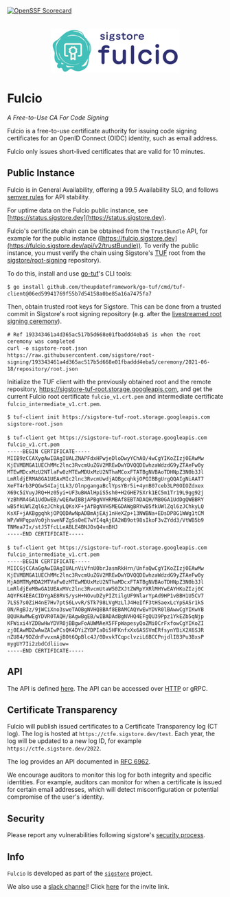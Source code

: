 [![OpenSSF Scorecard](https://api.securityscorecards.dev/projects/github.com/sigstore/fulcio/badge)](https://api.securityscorecards.dev/projects/github.com/sigstore/fulcio)

<p align="center">
  <img style="max-width: 100%;width: 300px;margin-top: 20px;" src="https://raw.githubusercontent.com/sigstore/community/main/artwork/fulcio/horizontal/color/sigstore_fulcio-horizontal-color.svg" alt="Fulcio logo"/>
</p>

# Fulcio

_A Free-to-Use CA For Code Signing_

Fulcio is a free-to-use certificate authority for issuing code signing certificates
for an OpenID Connect (OIDC) identity, such as email address.

Fulcio only issues short-lived certificates that are valid for 10 minutes.

## Public Instance

Fulcio is in General Availability, offering a 99.5 Availability SLO,
and follows [semver rules](https://semver.org/) for API stability.

For uptime data on the Fulcio public instance, see [https://status.sigstore.dev](https://status.sigstore.dev).

Fulcio's certificate chain can be obtained from the `TrustBundle` API, for example for the public instance
([https://fulcio.sigstore.dev](https://fulcio.sigstore.dev/api/v2/trustBundle)). To verify the public instance,
you must verify the chain using Sigstore's [TUF](https://theupdateframework.io/) root from the
[sigstore/root-signing](https://github.com/sigstore/root-signing) repository).

To do this, install and use [go-tuf](https://github.com/theupdateframework/go-tuf)'s CLI tools:
```
$ go install github.com/theupdateframework/go-tuf/cmd/tuf-client@06ed59941769f55b7d54158a0be85a16a7475fa7
```

Then, obtain trusted root keys for Sigstore. This can be done from a trusted commit in Sigstore's root signing repository
(e.g. after the [livestreamed root signing ceremony](https://github.com/sigstore/root-signing#initial-root-signing-ceremony)).
```
# Ref 193343461a4d365ac517b5d668e01fbaddd4eba5 is when the root ceremony was completed
curl -o sigstore-root.json https://raw.githubusercontent.com/sigstore/root-signing/193343461a4d365ac517b5d668e01fbaddd4eba5/ceremony/2021-06-18/repository/root.json
```

Initialize the TUF client with the previously obtained root and the remote repository, https://sigstore-tuf-root.storage.googleapis.com,
and get the current Fulcio root certificate `fulcio_v1.crt.pem` and intermediate certificate `fulcio_intermediate_v1.crt.pem`.
```
$ tuf-client init https://sigstore-tuf-root.storage.googleapis.com sigstore-root.json

$ tuf-client get https://sigstore-tuf-root.storage.googleapis.com fulcio_v1.crt.pem
-----BEGIN CERTIFICATE-----
MIIB9zCCAXygAwIBAgIUALZNAPFdxHPwjeDloDwyYChAO/4wCgYIKoZIzj0EAwMw
KjEVMBMGA1UEChMMc2lnc3RvcmUuZGV2MREwDwYDVQQDEwhzaWdzdG9yZTAeFw0y
MTEwMDcxMzU2NTlaFw0zMTEwMDUxMzU2NThaMCoxFTATBgNVBAoTDHNpZ3N0b3Jl
LmRldjERMA8GA1UEAxMIc2lnc3RvcmUwdjAQBgcqhkjOPQIBBgUrgQQAIgNiAAT7
XeFT4rb3PQGwS4IajtLk3/OlnpgangaBclYpsYBr5i+4ynB07ceb3LP0OIOZdxex
X69c5iVuyJRQ+Hz05yi+UF3uBWAlHpiS5sh0+H2GHE7SXrk1EC5m1Tr19L9gg92j
YzBhMA4GA1UdDwEB/wQEAwIBBjAPBgNVHRMBAf8EBTADAQH/MB0GA1UdDgQWBBRY
wB5fkUWlZql6zJChkyLQKsXF+jAfBgNVHSMEGDAWgBRYwB5fkUWlZql6zJChkyLQ
KsXF+jAKBggqhkjOPQQDAwNpADBmAjEAj1nHeXZp+13NWBNa+EDsDP8G1WWg1tCM
WP/WHPqpaVo0jhsweNFZgSs0eE7wYI4qAjEA2WB9ot98sIkoF3vZYdd3/VtWB5b9
TNMea7Ix/stJ5TfcLLeABLE4BNJOsQ4vnBHJ
-----END CERTIFICATE-----

$ tuf-client get https://sigstore-tuf-root.storage.googleapis.com fulcio_intermediate_v1.crt.pem
-----BEGIN CERTIFICATE-----
MIICGjCCAaGgAwIBAgIUALnViVfnU0brJasmRkHrn/UnfaQwCgYIKoZIzj0EAwMw
KjEVMBMGA1UEChMMc2lnc3RvcmUuZGV2MREwDwYDVQQDEwhzaWdzdG9yZTAeFw0y
MjA0MTMyMDA2MTVaFw0zMTEwMDUxMzU2NThaMDcxFTATBgNVBAoTDHNpZ3N0b3Jl
LmRldjEeMBwGA1UEAxMVc2lnc3RvcmUtaW50ZXJtZWRpYXRlMHYwEAYHKoZIzj0C
AQYFK4EEACIDYgAE8RVS/ysH+NOvuDZyPIZtilgUF9NlarYpAd9HP1vBBH1U5CV7
7LSS7s0ZiH4nE7Hv7ptS6LvvR/STk798LVgMzLlJ4HeIfF3tHSaexLcYpSASr1kS
0N/RgBJz/9jWCiXno3sweTAOBgNVHQ8BAf8EBAMCAQYwEwYDVR0lBAwwCgYIKwYB
BQUHAwMwEgYDVR0TAQH/BAgwBgEB/wIBADAdBgNVHQ4EFgQU39Ppz1YkEZb5qNjp
KFWixi4YZD8wHwYDVR0jBBgwFoAUWMAeX5FFpWapesyQoZMi0CrFxfowCgYIKoZI
zj0EAwMDZwAwZAIwPCsQK4DYiZYDPIaDi5HFKnfxXx6ASSVmERfsynYBiX2X6SJR
nZU84/9DZdnFvvxmAjBOt6QpBlc4J/0DxvkTCqpclvziL6BCCPnjdlIB3Pu3BxsP
mygUY7Ii2zbdCdliiow=
-----END CERTIFICATE-----
```

## API

The API is defined [here](./fulcio.proto). The API can be accessed
over [HTTP](https://www.sigstore.dev/swagger/?urls.primaryName=Fulcio) or gRPC.

## Certificate Transparency

Fulcio will publish issued certificates to a Certificate Transparency log (CT log).
The log is hosted at `https://ctfe.sigstore.dev/test`. Each year, the log will be updated
to a new log ID, for example `https://ctfe.sigstore.dev/2022`.

The log provides an API documented in [RFC 6962](https://datatracker.ietf.org/doc/rfc6962/).

We encourage auditors to monitor this log for both integrity and specific identities.
For example, auditors can monitor for when a certificate is issued for certain email addresses,
which will detect misconfiguration or potential compromise of the user's identity.

## Security

Please report any vulnerabilities following sigstore's [security
process](https://github.com/sigstore/.github/blob/main/SECURITY.md).

## Info

`Fulcio` is developed as part of the [`sigstore`](https://sigstore.dev) project.

We also use a [slack channel](https://sigstore.slack.com)!
Click [here](https://join.slack.com/t/sigstore/shared_invite/zt-mhs55zh0-XmY3bcfWn4XEyMqUUutbUQ) for the invite link.
